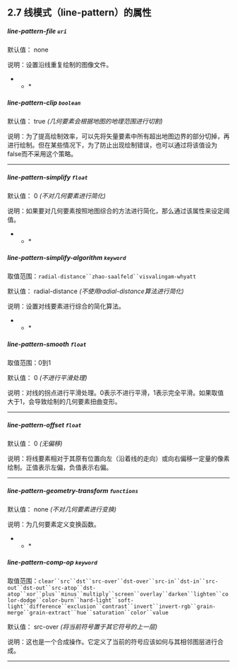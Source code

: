 ## 2.7 线模式（line-pattern）的属性

##### line-pattern-file `uri`

默认值： none

说明：设置沿线重复绘制的图像文件。

* * * 
##### line-pattern-clip `boolean`

默认值： true _(几何要素会根据地图的地理范围进行切割)_

说明：为了提高绘制效率，可以先将矢量要素中所有超出地图边界的部分切掉，再进行绘制。但在某些情况下，为了防止出现绘制错误，也可以通过将该值设为false而不采用这个策略。

* * *

##### line-pattern-simplify `float`

默认值： 0 _(不对几何要素进行简化)_

说明：如果要对几何要素按照地图综合的方法进行简化，那么通过该属性来设定阈值。

* * * 
##### line-pattern-simplify-algorithm `keyword`

取值范围：`radial-distance``zhao-saalfeld``visvalingam-whyatt`

默认值： radial-distance _(不使用radial-distance算法进行简化)_

说明：设置对线要素进行综合的简化算法。

* * * 
##### line-pattern-smooth `float`

取值范围：0到1

默认值： 0 _(不进行平滑处理)_

说明：对线的拐点进行平滑处理。0表示不进行平滑，1表示完全平滑。如果取值大于1，会导致绘制的几何要素扭曲变形。

* * *

##### line-pattern-offset `float`

默认值： 0 _(无偏移)_

说明：将线要素相对于其原有位置向左（沿着线的走向）或向右偏移一定量的像素绘制。正值表示左偏，负值表示右偏。

* * *

##### line-pattern-geometry-transform `functions`

默认值： none _(不对几何要素进行变换)_

说明：为几何要素定义变换函数。

* * * 
##### line-pattern-comp-op `keyword`

取值范围：`clear``src``dst``src-over``dst-over``src-in``dst-in``src-out``dst-out``src-atop``dst-atop``xor``plus``minus``multiply``screen``overlay``darken``lighten``color-dodge``color-burn``hard-light``soft-light``difference``exclusion``contrast``invert``invert-rgb``grain-merge``grain-extract``hue``saturation``color``value`

默认值： src-over _(将当前符号置于其它符号的上一层)_

说明：这也是一个合成操作。它定义了当前的符号应该如何与其相邻图层进行合成。

* * *